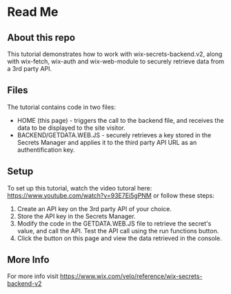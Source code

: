# Read Me

## About this repo
This tutorial demonstrates how to work with wix-secrets-backend.v2, along with wix-fetch, wix-auth and wix-web-module to securely retrieve data from a 3rd party API.  

## Files
The tutorial contains code in two files: 
- HOME (this page) - triggers the call to the backend file, and receives the data to be displayed to the site visitor.
- BACKEND/GETDATA.WEB.JS - securely retrieves a key stored in the Secrets Manager and applies it to the third party API URL as an authentification key.

## Setup
To set up this tutorial, watch the video tutoral here: https://www.youtube.com/watch?v=93E7Ei5gPNM 
or follow these steps:
1. Create an API key on the 3rd party API of your choice.
2. Store the API key in the Secrets Manager.
3. Modify the code in the GETDATA.WEB.JS file to retrieve the secret's value, and call the API. Test the API call using the run functions button. 
4. Click the button on this page and view the data retrieved in the console.

## More Info
For more info visit https://www.wix.com/velo/reference/wix-secrets-backend-v2

